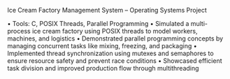 Ice Cream Factory Management System – Operating Systems Project

• Tools: C, POSIX Threads, Parallel Programming • Simulated a multi-process ice cream factory using POSIX threads to model workers, machines, and logistics • Demonstrated parallel programming concepts by managing concurrent tasks like mixing, freezing, and packaging • Implemented thread synchronization using mutexes and semaphores to ensure resource safety and prevent race conditions • Showcased efficient task division and improved production flow through multithreading
